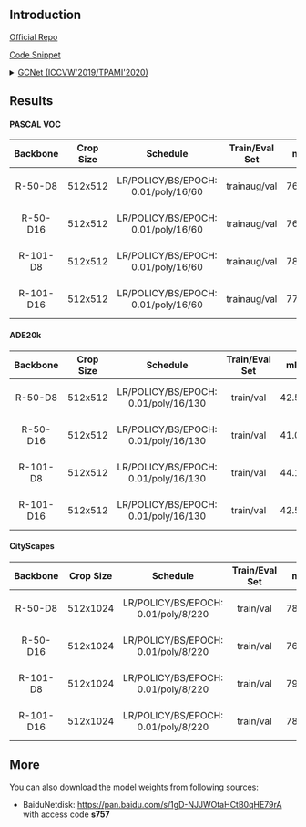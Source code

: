 ## Introduction

<a href="https://github.com/xvjiarui/GCNet">Official Repo</a>

<a href="https://github.com/SegmentationBLWX/sssegmentation/blob/main/ssseg/modules/models/segmentors/gcnet/gcnet.py">Code Snippet</a>

<details>
<summary align="left"><a href="https://arxiv.org/pdf/1904.11492.pdf">GCNet (ICCVW'2019/TPAMI'2020)</a></summary>

```latex
@inproceedings{cao2019gcnet,
    title={Gcnet: Non-local networks meet squeeze-excitation networks and beyond},
    author={Cao, Yue and Xu, Jiarui and Lin, Stephen and Wei, Fangyun and Hu, Han},
    booktitle={Proceedings of the IEEE International Conference on Computer Vision Workshops},
    pages={0--0},
    year={2019}
}
```

</details>


## Results

#### PASCAL VOC
| Backbone  | Crop Size  | Schedule                             | Train/Eval Set  | mIoU   | Download                                                                                                                                                                                                                                                                                                                                                                                 |
| :-:       | :-:        | :-:                                  | :-:             | :-:    | :-:                                                                                                                                                                                                                                                                                                                                                                                      |
| R-50-D8   | 512x512    | LR/POLICY/BS/EPOCH: 0.01/poly/16/60  | trainaug/val    | 76.50% | [cfg](https://raw.githubusercontent.com/SegmentationBLWX/sssegmentation/main/ssseg/configs/gcnet/gcnet_resnet50os8_voc.py) &#124; [model](https://github.com/SegmentationBLWX/modelstore/releases/download/ssseg_gcnet/gcnet_resnet50os8_voc_train.pth) &#124; [log](https://github.com/SegmentationBLWX/modelstore/releases/download/ssseg_gcnet/gcnet_resnet50os8_voc_train.log)       |
| R-50-D16  | 512x512    | LR/POLICY/BS/EPOCH: 0.01/poly/16/60  | trainaug/val    | 76.22% | [cfg](https://raw.githubusercontent.com/SegmentationBLWX/sssegmentation/main/ssseg/configs/gcnet/gcnet_resnet50os16_voc.py) &#124; [model](https://github.com/SegmentationBLWX/modelstore/releases/download/ssseg_gcnet/gcnet_resnet50os16_voc_train.pth) &#124; [log](https://github.com/SegmentationBLWX/modelstore/releases/download/ssseg_gcnet/gcnet_resnet50os16_voc_train.log)    |
| R-101-D8  | 512x512    | LR/POLICY/BS/EPOCH: 0.01/poly/16/60  | trainaug/val    | 78.81% | [cfg](https://raw.githubusercontent.com/SegmentationBLWX/sssegmentation/main/ssseg/configs/gcnet/gcnet_resnet101os8_voc.py) &#124; [model](https://github.com/SegmentationBLWX/modelstore/releases/download/ssseg_gcnet/gcnet_resnet101os8_voc_train.pth) &#124; [log](https://github.com/SegmentationBLWX/modelstore/releases/download/ssseg_gcnet/gcnet_resnet101os8_voc_train.log)    |
| R-101-D16 | 512x512    | LR/POLICY/BS/EPOCH: 0.01/poly/16/60  | trainaug/val    | 77.45% | [cfg](https://raw.githubusercontent.com/SegmentationBLWX/sssegmentation/main/ssseg/configs/gcnet/gcnet_resnet101os16_voc.py) &#124; [model](https://github.com/SegmentationBLWX/modelstore/releases/download/ssseg_gcnet/gcnet_resnet101os16_voc_train.pth) &#124; [log](https://github.com/SegmentationBLWX/modelstore/releases/download/ssseg_gcnet/gcnet_resnet101os16_voc_train.log) |

#### ADE20k
| Backbone  | Crop Size  | Schedule                             | Train/Eval Set  | mIoU   | Download                                                                                                                                                                                                                                                                                                                                                                                          |
| :-:       | :-:        | :-:                                  | :-:             | :-:    | :-:                                                                                                                                                                                                                                                                                                                                                                                               |
| R-50-D8   | 512x512    | LR/POLICY/BS/EPOCH: 0.01/poly/16/130 | train/val       | 42.53% | [cfg](https://raw.githubusercontent.com/SegmentationBLWX/sssegmentation/main/ssseg/configs/gcnet/gcnet_resnet50os8_ade20k.py) &#124; [model](https://github.com/SegmentationBLWX/modelstore/releases/download/ssseg_gcnet/gcnet_resnet50os8_ade20k_train.pth) &#124; [log](https://github.com/SegmentationBLWX/modelstore/releases/download/ssseg_gcnet/gcnet_resnet50os8_ade20k_train.log)       |
| R-50-D16  | 512x512    | LR/POLICY/BS/EPOCH: 0.01/poly/16/130 | train/val       | 41.08% | [cfg](https://raw.githubusercontent.com/SegmentationBLWX/sssegmentation/main/ssseg/configs/gcnet/gcnet_resnet50os16_ade20k.py) &#124; [model](https://github.com/SegmentationBLWX/modelstore/releases/download/ssseg_gcnet/gcnet_resnet50os16_ade20k_train.pth) &#124; [log](https://github.com/SegmentationBLWX/modelstore/releases/download/ssseg_gcnet/gcnet_resnet50os16_ade20k_train.log)    |
| R-101-D8  | 512x512    | LR/POLICY/BS/EPOCH: 0.01/poly/16/130 | train/val       | 44.19% | [cfg](https://raw.githubusercontent.com/SegmentationBLWX/sssegmentation/main/ssseg/configs/gcnet/gcnet_resnet101os8_ade20k.py) &#124; [model](https://github.com/SegmentationBLWX/modelstore/releases/download/ssseg_gcnet/gcnet_resnet101os8_ade20k_train.pth) &#124; [log](https://github.com/SegmentationBLWX/modelstore/releases/download/ssseg_gcnet/gcnet_resnet101os8_ade20k_train.log)    |
| R-101-D16 | 512x512    | LR/POLICY/BS/EPOCH: 0.01/poly/16/130 | train/val       | 42.55% | [cfg](https://raw.githubusercontent.com/SegmentationBLWX/sssegmentation/main/ssseg/configs/gcnet/gcnet_resnet101os16_ade20k.py) &#124; [model](https://github.com/SegmentationBLWX/modelstore/releases/download/ssseg_gcnet/gcnet_resnet101os16_ade20k_train.pth) &#124; [log](https://github.com/SegmentationBLWX/modelstore/releases/download/ssseg_gcnet/gcnet_resnet101os16_ade20k_train.log) |

#### CityScapes
| Backbone  | Crop Size  | Schedule                             | Train/Eval Set  | mIoU   | Download                                                                                                                                                                                                                                                                                                                                                                                                      |
| :-:       | :-:        | :-:                                  | :-:             | :-:    | :-:                                                                                                                                                                                                                                                                                                                                                                                                           |
| R-50-D8   | 512x1024   | LR/POLICY/BS/EPOCH: 0.01/poly/8/220  | train/val       | 78.69% | [cfg](https://raw.githubusercontent.com/SegmentationBLWX/sssegmentation/main/ssseg/configs/gcnet/gcnet_resnet50os8_cityscapes.py) &#124; [model](https://github.com/SegmentationBLWX/modelstore/releases/download/ssseg_gcnet/gcnet_resnet50os8_cityscapes_train.pth) &#124; [log](https://github.com/SegmentationBLWX/modelstore/releases/download/ssseg_gcnet/gcnet_resnet50os8_cityscapes_train.log)       |
| R-50-D16  | 512x1024   | LR/POLICY/BS/EPOCH: 0.01/poly/8/220  | train/val       | 76.78% | [cfg](https://raw.githubusercontent.com/SegmentationBLWX/sssegmentation/main/ssseg/configs/gcnet/gcnet_resnet50os16_cityscapes.py) &#124; [model](https://github.com/SegmentationBLWX/modelstore/releases/download/ssseg_gcnet/gcnet_resnet50os16_cityscapes_train.pth) &#124; [log](https://github.com/SegmentationBLWX/modelstore/releases/download/ssseg_gcnet/gcnet_resnet50os16_cityscapes_train.log)    |
| R-101-D8  | 512x1024   | LR/POLICY/BS/EPOCH: 0.01/poly/8/220  | train/val       | 79.93% | [cfg](https://raw.githubusercontent.com/SegmentationBLWX/sssegmentation/main/ssseg/configs/gcnet/gcnet_resnet101os8_cityscapes.py) &#124; [model](https://github.com/SegmentationBLWX/modelstore/releases/download/ssseg_gcnet/gcnet_resnet101os8_cityscapes_train.pth) &#124; [log](https://github.com/SegmentationBLWX/modelstore/releases/download/ssseg_gcnet/gcnet_resnet101os8_cityscapes_train.log)    |
| R-101-D16 | 512x1024   | LR/POLICY/BS/EPOCH: 0.01/poly/8/220  | train/val       | 78.84% | [cfg](https://raw.githubusercontent.com/SegmentationBLWX/sssegmentation/main/ssseg/configs/gcnet/gcnet_resnet101os16_cityscapes.py) &#124; [model](https://github.com/SegmentationBLWX/modelstore/releases/download/ssseg_gcnet/gcnet_resnet101os16_cityscapes_train.pth) &#124; [log](https://github.com/SegmentationBLWX/modelstore/releases/download/ssseg_gcnet/gcnet_resnet101os16_cityscapes_train.log) |


## More
You can also download the model weights from following sources:
- BaiduNetdisk: https://pan.baidu.com/s/1gD-NJJWOtaHCtB0qHE79rA with access code **s757**